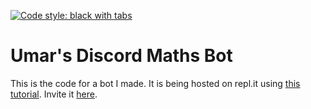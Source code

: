 [![Code style: black with tabs](<https://img.shields.io/badge/code%20style-black_(with_tabs)-000000.svg>)](https://github.com/psf/black)

# Umar's Discord Maths Bot

This is the code for a bot I made. It is being hosted on repl.it using [this tutorial](https://replit.com/talk/learn/Hosting-discordpy-bots-with-replit/11008). Invite it [here](https://discord.com/api/oauth2/authorize?client_id=837830928075194389&permissions=0&scope=bot%20applications.commands).  

<!--add more documentation when bothered-->